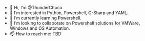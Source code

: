 - 👋 Hi, I’m @ThunderChoco
- 👀 I’m interested in Python, Powershell, C-Sharp and YAML.
- 🌱 I’m currently learning Powershell.
- 💞️ I’m looking to collaborate on Powershell solutions for VMWare, Windows and OS Automation. 
- 📫 How to reach me: TBD

<!---
ThunderChoco/ThunderChoco is a ✨ special ✨ repository because its `README.md` (this file) appears on your GitHub profile.
You can click the Preview link to take a look at your changes.
--->
